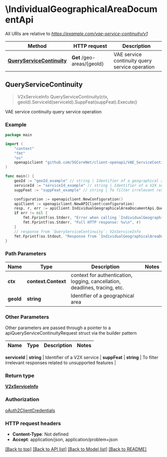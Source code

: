 # \IndividualGeographicalAreaDocumentApi

All URIs are relative to *https://example.com/vae-service-continuity/v1*

Method | HTTP request | Description
------------- | ------------- | -------------
[**QueryServiceContinuity**](IndividualGeographicalAreaDocumentApi.md#QueryServiceContinuity) | **Get** /geo-areas/{geoId} | VAE service continuity query service operation



## QueryServiceContinuity

> V2xServiceInfo QueryServiceContinuity(ctx, geoId).ServiceId(serviceId).SuppFeat(suppFeat).Execute()

VAE service continuity query service operation

### Example

```go
package main

import (
    "context"
    "fmt"
    "os"
    openapiclient "github.com/5GCoreNet/client-openapi/VAE_ServiceContinuity"
)

func main() {
    geoId := "geoId_example" // string | Identifier of a geographical area
    serviceId := "serviceId_example" // string | Identifier of a V2X service
    suppFeat := "suppFeat_example" // string | To filter irrelevant responses related to unsupported features (optional)

    configuration := openapiclient.NewConfiguration()
    apiClient := openapiclient.NewAPIClient(configuration)
    resp, r, err := apiClient.IndividualGeographicalAreaDocumentApi.QueryServiceContinuity(context.Background(), geoId).ServiceId(serviceId).SuppFeat(suppFeat).Execute()
    if err != nil {
        fmt.Fprintf(os.Stderr, "Error when calling `IndividualGeographicalAreaDocumentApi.QueryServiceContinuity``: %v\n", err)
        fmt.Fprintf(os.Stderr, "Full HTTP response: %v\n", r)
    }
    // response from `QueryServiceContinuity`: V2xServiceInfo
    fmt.Fprintf(os.Stdout, "Response from `IndividualGeographicalAreaDocumentApi.QueryServiceContinuity`: %v\n", resp)
}
```

### Path Parameters


Name | Type | Description  | Notes
------------- | ------------- | ------------- | -------------
**ctx** | **context.Context** | context for authentication, logging, cancellation, deadlines, tracing, etc.
**geoId** | **string** | Identifier of a geographical area | 

### Other Parameters

Other parameters are passed through a pointer to a apiQueryServiceContinuityRequest struct via the builder pattern


Name | Type | Description  | Notes
------------- | ------------- | ------------- | -------------

 **serviceId** | **string** | Identifier of a V2X service | 
 **suppFeat** | **string** | To filter irrelevant responses related to unsupported features | 

### Return type

[**V2xServiceInfo**](V2xServiceInfo.md)

### Authorization

[oAuth2ClientCredentials](../README.md#oAuth2ClientCredentials)

### HTTP request headers

- **Content-Type**: Not defined
- **Accept**: application/json, application/problem+json

[[Back to top]](#) [[Back to API list]](../README.md#documentation-for-api-endpoints)
[[Back to Model list]](../README.md#documentation-for-models)
[[Back to README]](../README.md)

